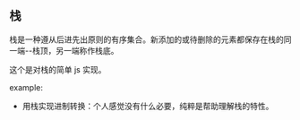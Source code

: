 ## 栈
栈是一种遵从后进先出原则的有序集合。新添加的或待删除的元素都保存在栈的同一端--栈顶，另一端称作栈底。

这个是对栈的简单 js 实现。

example:
* 用栈实现进制转换：个人感觉没有什么必要，纯粹是帮助理解栈的特性。